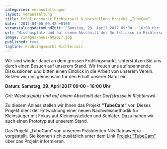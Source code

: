 ```yaml
---
categories: veranstaltungen
layout: veranstaltung
title: Frühlingsmarkt Richterswil & Vorstellung Projekt „TubeCam“
date: '2017-04-06 09:42 +0100'
veranstalungsdatumUndZeit: 'Samstag, 29. April 2017 09:00 - 16:00 Uhr'
ort: 'Wisshusplatz und auf einem Abschnitt der Dorfstrasse in Richterswil'
image: /images/news/GV2017.jpg
published: true
tagline: Frühlingsmarkt Richterswil
---
```


Wir sind wieder dabei an dem grossen Frühlingsmarkt. Unterstützen Sie uns durch einen Besuch auf unserem Stand. Wir freuen uns auf spannende Diskussionen und bitten einen Einblick in die Arbeit von unserem Verein. Setzen wir uns gemeinsam für den Erhalt unserer Natur ein.

**Datum: Samstag, 29. April 2017 09:00 - 16:00 Uhr**

_Ort: Wisshusplatz und auf einem Abschnitt der Dorfstrasse in Richterswil_

Zu diesem Anlass stellen wir Ihnen das Projekt **"TubeCam"** vor.
Dieses Projekt dient der Entwicklung einer neuen Nachweismethodik für Kleinsäuger mit Fokus auf Kleinmusteliden und Schläfer. Dazu haben wir auch einen Prototyp auf unserem Stand.

Das Projekt „TubeCam“ von unserem Präsidenten Nils Ratnaweera vorgestellt.
Sie können sich zusätzlich unter  dem Link [Projekt "TubeCam"](https://www.zhaw.ch/de/lsfm/institute-zentren/iunr/integrative-oekologie/wildtiermanagement/referenzprojekte/tubecam/) über das Projekt informieren.
